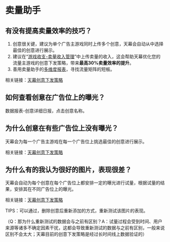 # 卖量助手

## 有没有提高卖量效率的技巧？

1. 创意很关键，建议为单个广告主游戏同时上传多个创意，天幕会自动从中选择最佳的创意进行展示。
2. 建议在“[游戏收支-卖量收入管理](../general-function/revenue/)”中上传卖量的收入，这会帮助天幕优化您的流量主游戏的创意下发策略，带来**最高30%卖量效率的提升**。
3. 善用卖量助手的[多维度报表](../selling/main-features/data.md)，寻找流量矩阵的短板。

相关链接：[天幕创意下发策略](../selling/creative-strategy.md)

## 如何查看创意在广告位上的曝光？

数据报表-创意详细日报，点击创意名称。

## 为什么创意在有些广告位上没有曝光？

天幕会为每一个广告主游戏在每一个广告位上挑选最佳的创意进行展示。

相关链接：[天幕创意下发策略](../selling/creative-strategy.md)

## 为什么有的我认为很好的图片，表现很差？

天幕会自动为每个创意在每个广告位上都安排一定的曝光进行试量，根据试量的结果，安排其在不同广告位上的曝光。

相关链接：[天幕创意下发策略](../selling/creative-strategy.md)

TIPS：可以通过，删除创意后重新添加的方式，重新测试该图片的表现。

（Q：那为什么重新测试的数据会与之前有区别？A：试量过程会受到时间、用户来源等诸多不确定因素干扰，这都会导致重新测试的数据与之前有区别，一般来说区别不会太大；天幕目前的创意下发策略是经过长时间线上数据验证的）



